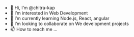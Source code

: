 - 👋 Hi, I’m @chitra-kap
- 👀 I’m interested in Web Development
- 🌱 I’m currently learning Node.js, React, angular
- 💞️ I’m looking to collaborate on We development projects
- 📫 How to reach me ...

<!---
chitra-kap/chitra-kap is a ✨ special ✨ repository because its `README.md` (this file) appears on your GitHub profile.
You can click the Preview link to take a look at your changes.
--->
